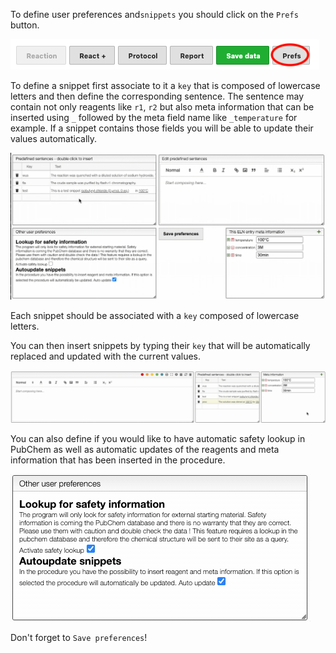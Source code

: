 To define user preferences and`snippets` you should click on the `Prefs` button.

![preferences button](editPrefsButton.png)

To define a snippet first associate to it a `key` that is composed of lowercase letters and then define the corresponding sentence. The sentence may contain not only reagents like `r1`, `r2` but also meta information that can be inserted using `_` followed by the meta field name like `_temperature` for example. If a snippet contains those fields you will be able to update their values automatically.

![edit snippet](editSnippets.gif)

Each snippet should be associated with a `key` composed of lowercase letters.

You can then insert snippets by typing their `key` that will be automatically replaced and updated with the current values.

![insert snippet](insertSnippet.gif)

You can also define if you would like to have automatic safety lookup in PubChem as well as automatic updates of the reagents and meta information that has been inserted in the procedure.

![edit general preferences](editPrefsGeneral.gif)

Don't forget to `Save preferences`!
